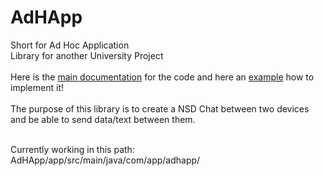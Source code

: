 # AdHApp
Short for Ad Hoc Application<br>
Library for another University Project<br><br>
Here is the [main documentation](https://developer.android.com/training/connect-devices-wirelessly/nsd) for the code and here an [example](https://android.googlesource.com/platform/development/+/master/samples/training/NsdChat/src/com/example/android/nsdchat/NsdHelper.java) how to implement it!<br><br>
The purpose of this library is to create a NSD Chat between two devices and be able to send data/text between them.<br><br>


Currently working in this path: AdHApp/app/src/main/java/com/app/adhapp/
